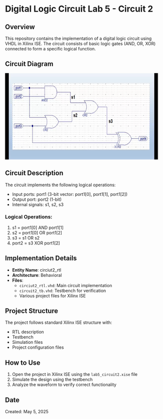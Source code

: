 # Digital Logic Circuit Lab 5 - Circuit 2

## Overview
This repository contains the implementation of a digital logic circuit using VHDL in Xilinx ISE. The circuit consists of basic logic gates (AND, OR, XOR) connected to form a specific logical function.

## Circuit Diagram
![Circuit Diagram](README_files/circuit_diagram.png)

## Circuit Description
The circuit implements the following logical operations:
- Input ports: port1 (3-bit vector: port1[0], port1[1], port1[2])
- Output port: port2 (1-bit)
- Internal signals: s1, s2, s3

### Logical Operations:
1. s1 = port1[0] AND port1[1]
2. s2 = port1[0] OR port1[2]
3. s3 = s1 OR s2
4. port2 = s3 XOR port1[2]

## Implementation Details
- **Entity Name**: circiut2_rtl
- **Architecture**: Behavioral
- **Files**:
  - `circiut2_rtl.vhd`: Main circuit implementation
  - `circuit2_tb.vhd`: Testbench for verification
  - Various project files for Xilinx ISE

## Project Structure
The project follows standard Xilinx ISE structure with:
- RTL description
- Testbench
- Simulation files
- Project configuration files

## How to Use
1. Open the project in Xilinx ISE using the `lab5_circuit2.xise` file
2. Simulate the design using the testbench
3. Analyze the waveform to verify correct functionality

## Date
Created: May 5, 2025